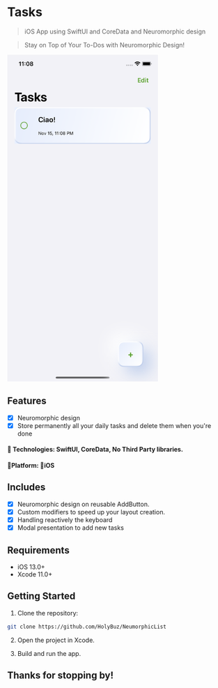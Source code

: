 # Tasks
>  iOS App using SwiftUI and CoreData and Neuromorphic design

>  Stay on Top of Your To-Dos with Neuromorphic Design!

<img src="screen2.png" alt="Image Alt Text" height="750">

## Features

- [x] Neuromorphic design 
- [x] Store permanently all your daily tasks and delete them when you're done

#### 🔨 Technologies: SwiftUI, CoreData, No Third Party libraries.
####  🚀Platform: 📱iOS

## Includes

- [x] Neuromorphic design on reusable AddButton.
- [x] Custom modifiers to speed up your layout creation.
- [x] Handling reactively the keyboard
- [x] Modal presentation to add new tasks

## Requirements

- iOS 13.0+
- Xcode 11.0+

## Getting Started

1. Clone the repository:
```bash
git clone https://github.com/HolyBuz/NeumorphicList
```

2. Open the project in Xcode.

3. Build and run the app.

## Thanks for stopping by!
